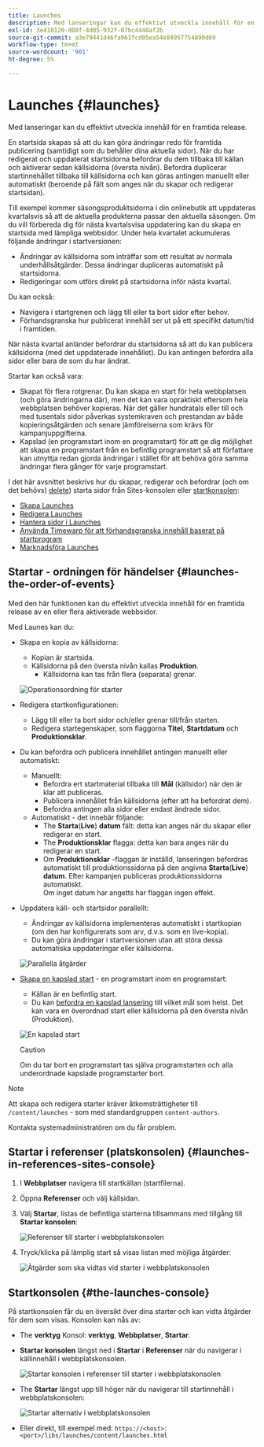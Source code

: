 ```yaml
---
title: Launches
description: Med lanseringar kan du effektivt utveckla innehåll för en framtida release. De gör att du kan göra ändringar redo för framtida publicering, samtidigt som du behåller dina aktuella sidor
exl-id: 3e410120-d08f-4d05-932f-07bc4440af2b
source-git-commit: a3e79441d46fa961fcd05ea54e84957754890d69
workflow-type: tm+mt
source-wordcount: '901'
ht-degree: 5%

---
```


# Launches {#launches}

Med lanseringar kan du effektivt utveckla innehåll för en framtida release.

En startsida skapas så att du kan göra ändringar redo för framtida publicering (samtidigt som du behåller dina aktuella sidor). När du har redigerat och uppdaterat startsidorna befordrar du dem tillbaka till källan och aktiverar sedan källsidorna (översta nivån). Befordra duplicerar startinnehållet tillbaka till källsidorna och kan göras antingen manuellt eller automatiskt (beroende på fält som anges när du skapar och redigerar startsidan).

Till exempel kommer säsongsproduktsidorna i din onlinebutik att uppdateras kvartalsvis så att de aktuella produkterna passar den aktuella säsongen. Om du vill förbereda dig för nästa kvartalsvisa uppdatering kan du skapa en startsida med lämpliga webbsidor. Under hela kvartalet ackumuleras följande ändringar i startversionen:

* Ändringar av källsidorna som inträffar som ett resultat av normala underhållsåtgärder. Dessa ändringar dupliceras automatiskt på startsidorna.
* Redigeringar som utförs direkt på startsidorna inför nästa kvartal.

Du kan också:

* Navigera i startgrenen och lägg till eller ta bort sidor efter behov.
* Förhandsgranska hur publicerat innehåll ser ut på ett specifikt datum/tid i framtiden.

När nästa kvartal anländer befordrar du startsidorna så att du kan publicera källsidorna (med det uppdaterade innehållet). Du kan antingen befordra alla sidor eller bara de som du har ändrat.

Startar kan också vara:

* Skapat för flera rotgrenar. Du kan skapa en start för hela webbplatsen (och göra ändringarna där), men det kan vara opraktiskt eftersom hela webbplatsen behöver kopieras. När det gäller hundratals eller till och med tusentals sidor påverkas systemkraven och prestandan av både kopieringsåtgärden och senare jämförelserna som krävs för kampanjuppgifterna.
* Kapslad (en programstart inom en programstart) för att ge dig möjlighet att skapa en programstart från en befintlig programstart så att författare kan utnyttja redan gjorda ändringar i stället för att behöva göra samma ändringar flera gånger för varje programstart.

I det här avsnittet beskrivs hur du skapar, redigerar och befordrar (och om det behövs) [delete](/help/sites-cloud/authoring/launches/creating.md#deleting-a-launch)) starta sidor från Sites-konsolen eller [startkonsolen](#the-launches-console):

* [Skapa Launches](/help/sites-cloud/authoring/launches/creating.md)
* [Redigera Launches](/help/sites-cloud/authoring/launches/editing.md)
* [Hantera sidor i Launches](/help/sites-cloud/authoring/launches/managing-pages.md)
* [Använda Timewarp för att förhandsgranska innehåll baserat på startprogram](/help/sites-cloud/authoring/launches/preview.md)
* [Marknadsföra Launches](/help/sites-cloud/authoring/launches/promoting.md)

## Startar - ordningen för händelser {#launches-the-order-of-events}

Med den här funktionen kan du effektivt utveckla innehåll för en framtida release av en eller flera aktiverade webbsidor.

Med Launes kan du:

* Skapa en kopia av källsidorna:
   * Kopian är startsida.
   * Källsidorna på den översta nivån kallas **Produktion**.
      * Källsidorna kan tas från flera (separata) grenar.

  ![Operationsordning för starter](/help/sites-cloud/authoring/assets/launches-order.png)

* Redigera startkonfigurationen:
   * Lägg till eller ta bort sidor och/eller grenar till/från starten.
   * Redigera startegenskaper, som flaggorna **Titel**, **Startdatum** och **Produktionsklar**.
* Du kan befordra och publicera innehållet antingen manuellt eller automatiskt:
   * Manuellt:
      * Befordra ert startmaterial tillbaka till **Mål** (källsidor) när den är klar att publiceras.
      * Publicera innehållet från källsidorna (efter att ha befordrat dem).
      * Befordra antingen alla sidor eller endast ändrade sidor.
   * Automatiskt - det innebär följande:
      * The **Starta**(**Live**) **datum** fält: detta kan anges när du skapar eller redigerar en start.
      * The **Produktionsklar** flagga: detta kan bara anges när du redigerar en start.
      * Om **Produktionsklar** -flaggan är inställd, lanseringen befordras automatiskt till produktionssidorna på den angivna **Starta**(**Live**) **datum**. Efter kampanjen publiceras produktionssidorna automatiskt.\
        Om inget datum har angetts har flaggan ingen effekt.
* Uppdatera käll- och startsidor parallellt:
   * Ändringar av källsidorna implementeras automatiskt i startkopian (om den har konfigurerats som arv, d.v.s. som en live-kopia).
   * Du kan göra ändringar i startversionen utan att störa dessa automatiska uppdateringar eller källsidorna.

  ![Parallella åtgärder](/help/sites-cloud/authoring/assets/launches-parallel.png)

* [Skapa en kapslad start](/help/sites-cloud/authoring/launches/creating.md#creating-a-nested-launch) - en programstart inom en programstart:
   * Källan är en befintlig start.
   * Du kan [befordra en kapslad lansering](/help/sites-cloud/authoring/launches/promoting.md#promoting-a-nested-launch) till vilket mål som helst. Det kan vara en överordnad start eller källsidorna på den översta nivån (Produktion).

  ![En kapslad start](/help/sites-cloud/authoring/assets/launches-nested.png)

  >[!CAUTION]
  >
  >Om du tar bort en programstart tas själva programstarten och alla underordnade kapslade programstarter bort.

>[!NOTE]
>
>Att skapa och redigera starter kräver åtkomsträttigheter till `/content/launches` - som med standardgruppen `content-authors`.
>
>Kontakta systemadministratören om du får problem.

## Startar i referenser (platskonsolen) {#launches-in-references-sites-console}

1. I **Webbplatser** navigera till startkällan (startfilerna).
1. Öppna **Referenser** och välj källsidan.
1. Välj **Startar**, listas de befintliga starterna tillsammans med tillgång till **Startar konsolen**:

   ![Referenser till starter i webbplatskonsolen](/help/sites-cloud/authoring/assets/launches-references.png)

1. Tryck/klicka på lämplig start så visas listan med möjliga åtgärder:

   ![Åtgärder som ska vidtas vid starter i webbplatskonsolen](/help/sites-cloud/authoring/assets/launches-references-actions.png)

## Startkonsolen {#the-launches-console}

På startkonsolen får du en översikt över dina starter och kan vidta åtgärder för dem som visas. Konsolen kan nås av:

* The **verktyg** Konsol: **verktyg**, **Webbplatser**, **Startar**.

* **Startar konsolen** längst ned i **Startar** i **Referenser** när du navigerar i källinnehåll i webbplatskonsolen.

  ![Startar konsolen i referenser till starter i webbplatskonsolen](/help/sites-cloud/authoring/assets/launches-references.png)

* The **Startar** längst upp till höger när du navigerar till startinnehåll i webbplatskonsolen:

  ![Startar alternativ i webbplatskonsolen](/help/sites-cloud/authoring/assets/launches-console-navigate-launch-content.png)

* Eller direkt, till exempel med:
  `https://<host>:<port>/libs/launches/content/launches.html`
